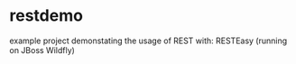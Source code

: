 # restdemo
example project demonstating the usage of REST
with: RESTEasy (running on JBoss Wildfly)
